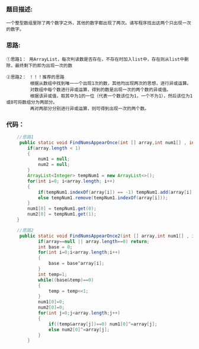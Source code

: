 ### 题目描述:
    一个整型数组里除了两个数字之外，其他的数字都出现了两次。请写程序找出这两个只出现一次的数字。
    
### 思路:
    ①思路1： 用ArrayList，每次判读数是否存在，不存在时加入list中，存在则从list中删除，最终剩下的即为出现一次的数
    
    ②思路2： ！！！推荐的思路
             根据从数组中找到唯一一个出现1次的数，其他均出现两次的思想，进行异或运算。
             对数组中每个数进行异或运算，得到的数是出现一次的两个数的异或值。
             根据该异或值，取其中为1的一位（代表一个数该位为1，一个不为1），然后该位为1或0可将数组分为两部分。
             再对两部分分别进行异或运算，则可得到出现一次的两个数。
### 代码：
```Java
    //思路1
     public static void FindNumsAppearOnce(int [] array,int num1[] , int num2[]) {
        if(array.length < 1) 
        {
        	num1 = null;
        	num2 = null;
        }
        ArrayList<Integer> tempNum1 = new ArrayList<>();
        for(int i=0; i<array.length; i++)
        {
        	if(tempNum1.indexOf(array[i]) == -1) tempNum1.add(array[i]);
        	else tempNum1.remove(tempNum1.indexOf(array[i]));
        }
        num1[0] = tempNum1.get(0);
        num2[0] = tempNum1.get(1);
    }
```

```Java
    //思路2
	 public static void FindNumsAppearOnce2(int [] array,int num1[] , int num2[]) {
	        if(array==null || array.length==0) return;
	        int base = 0;
	        for(int i=0;i<array.length;i++)
	        {
	            base = base^array[i];
	        }
	        int temp=1;
	        while((base&temp)==0)
	        {
	            temp = temp<<1;
	        }
	        num1[0]=0;
	        num2[0]=0;
	        for(int j=0;j<array.length;j++)
	        {
	            if((temp&array[j])==0) num1[0]^=array[j];
	            else num2[0]^=array[j];
	        }
	    }
```
